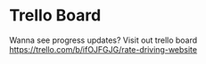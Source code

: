 # Trello Board
Wanna see progress updates? Visit out trello board
https://trello.com/b/ifOJFGJG/rate-driving-website
